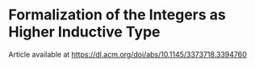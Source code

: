 # Formalization of the Integers as Higher Inductive Type
Article available at https://dl.acm.org/doi/abs/10.1145/3373718.3394760
